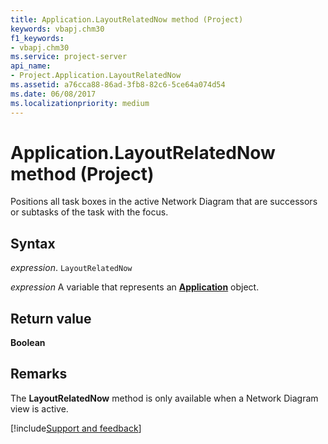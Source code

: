 ```yaml
---
title: Application.LayoutRelatedNow method (Project)
keywords: vbapj.chm30
f1_keywords:
- vbapj.chm30
ms.service: project-server
api_name:
- Project.Application.LayoutRelatedNow
ms.assetid: a76cca88-86ad-3fb8-82c6-5ce64a074d54
ms.date: 06/08/2017
ms.localizationpriority: medium
---
```



# Application.LayoutRelatedNow method (Project)

Positions all task boxes in the active Network Diagram that are successors or subtasks of the task with the focus.


## Syntax

_expression_. `LayoutRelatedNow`

_expression_ A variable that represents an **[Application](Project.Application.md)** object.


## Return value

 **Boolean**


## Remarks

The **LayoutRelatedNow** method is only available when a Network Diagram view is active.

[!include[Support and feedback](~/includes/feedback-boilerplate.md)]
